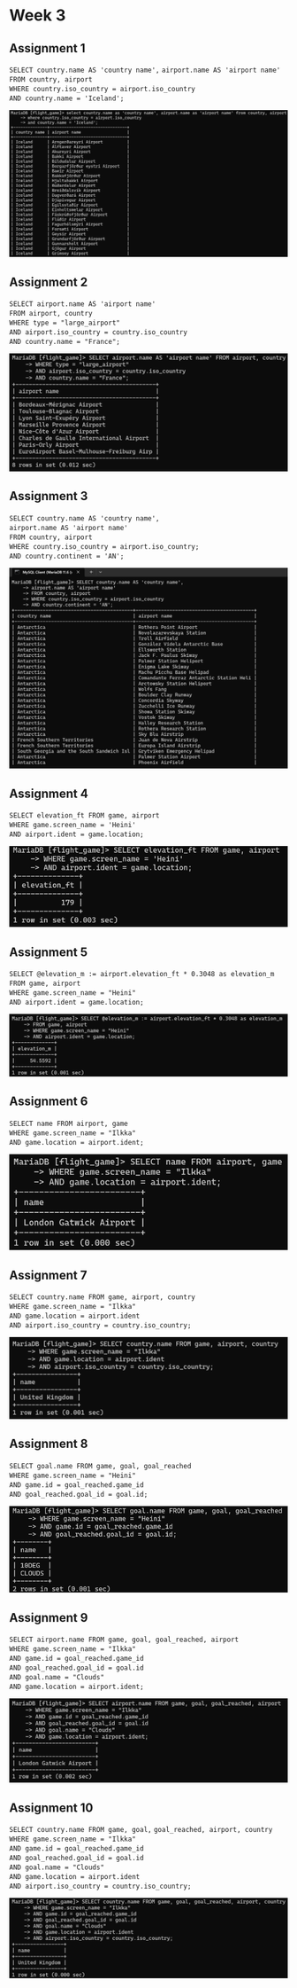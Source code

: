 # Week 3

## Assignment 1
`SELECT country.name AS 'country name',`
`airport.name AS 'airport name'` <br>
`FROM country, airport` <br>
`WHERE country.iso_country = airport.iso_country` <br>
`AND country.name = 'Iceland';` <br>

![W3E3_1.png](W3E3_1.png)

## Assignment 2
`SELECT airport.name AS 'airport name'` <br>
`FROM airport, country` <br>
`WHERE type = "large_airport"` <br>
`AND airport.iso_country = country.iso_country` <br>
`AND country.name = "France";` <br>

![W3E3_2.png](W3E3_2.png)

## Assignment 3
`SELECT country.name AS 'country name',` <br>
`airport.name AS 'airport name'` <br>
`FROM country, airport` <br>
`WHERE country.iso_country = airport.iso_country;` <br>
`AND country.continent = 'AN';` <br>

![W3E3_3.png](W3E3_3.png)

## Assignment 4
`SELECT elevation_ft FROM game, airport` <br>
`WHERE game.screen_name = 'Heini'` <br>
`AND airport.ident = game.location;` <br>

![W3E3_4.png](W3E3_4.png)

## Assignment 5
`SELECT @elevation_m := airport.elevation_ft * 0.3048 as elevation_m` <br>
`FROM game, airport` <br>
`WHERE game.screen_name = "Heini"` <br>
`AND airport.ident = game.location;`

![W3E3_5.png](W3E3_5.png)

## Assignment 6
`SELECT name FROM airport, game` <br>
`WHERE game.screen_name = "Ilkka"` <br>
`AND game.location = airport.ident;`

![W3E3_6.png](W3E3_6.png)

## Assignment 7
`SELECT country.name FROM game, airport, country` <br>
`WHERE game.screen_name = "Ilkka"` <br>
`AND game.location = airport.ident` <br>
`AND airport.iso_country = country.iso_country;`

![W3E3_7.png](W3E3_7.png)

## Assignment 8
`SELECT goal.name FROM game, goal, goal_reached` <br>
`WHERE game.screen_name = "Heini"` <br>
`AND game.id = goal_reached.game_id` <br>
`AND goal_reached.goal_id = goal.id;` <br>

![W3E3_8.png](W3E3_8.png)

## Assignment 9
`SELECT airport.name FROM game, goal, goal_reached, airport` <br>
`WHERE game.screen_name = "Ilkka"` <br>
`AND game.id = goal_reached.game_id` <br>
`AND goal_reached.goal_id = goal.id` <br>
`AND goal.name = "Clouds"` <br>
`AND game.location = airport.ident;`

![W3E3_9.png](W3E3_9.png)

## Assignment 10
`SELECT country.name FROM game, goal,`
`goal_reached, airport, country` <br>
`WHERE game.screen_name = "Ilkka"` <br>
`AND game.id = goal_reached.game_id` <br>
`AND goal_reached.goal_id = goal.id` <br>
`AND goal.name = "Clouds"` <br>
`AND game.location = airport.ident` <br>
`AND airport.iso_country = country.iso_country;` 

![W3E3_10.png](W3E3_10.png)